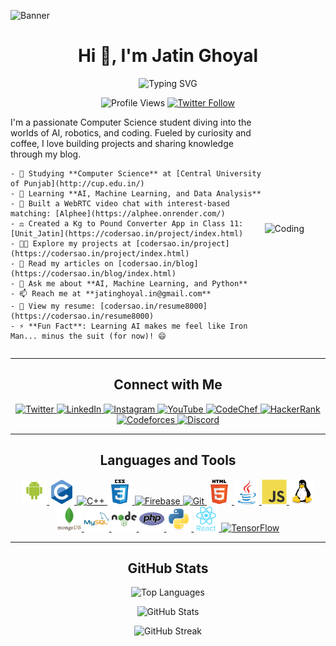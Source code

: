 ![Banner](https://github.com/Codersao/Codersao/blob/main/Purple%20and%20White%20Geometric%20Music%20Youtube%20Banner.gif)

<h1 align="center">Hi 👋, I'm Jatin Ghoyal</h1>
<p align="center">
  <img src="https://readme-typing-svg.demolab.com?font=Fira+Code&pause=1000&color=7A3FF7&center=true&vCenter=true&width=600&lines=Exploring+code%2C+AI+%26+robotics+with+curiosity+and+coffee+☕🤖" alt="Typing SVG" />
</p>

<div align="center">
  <img src="https://komarev.com/ghpvc/?username=codersao&label=Profile%20Views&color=0e75b6&style=flat" alt="Profile Views" />
  <a href="https://twitter.com/codersaooffical" target="_blank">
    <img src="https://img.shields.io/twitter/follow/codersaooffical?logo=twitter&style=for-the-badge" alt="Twitter Follow" />
  </a>
</div>

<div style="display: flex; align-items: center; justify-content: space-between;">
  <div>
    <p>I'm a passionate Computer Science student diving into the worlds of AI, robotics, and coding. Fueled by curiosity and coffee, I love building projects and sharing knowledge through my blog.</p>
    
    - 🔭 Studying **Computer Science** at [Central University of Punjab](http://cup.edu.in/)  
    - 🌱 Learning **AI, Machine Learning, and Data Analysis**  
    - 🤳 Built a WebRTC video chat with interest-based matching: [Alphee](https://alphee.onrender.com/)  
    - ⚖️ Created a Kg to Pound Converter App in Class 11: [Unit_Jatin](https://codersao.in/project/index.html)  
    - 👨‍💻 Explore my projects at [codersao.in/project](https://codersao.in/project/index.html)  
    - 📝 Read my articles on [codersao.in/blog](https://codersao.in/blog/index.html)  
    - 💬 Ask me about **AI, Machine Learning, and Python**  
    - 📫 Reach me at **jatinghoyal.in@gmail.com**  
    - 📄 View my resume: [codersao.in/resume8000](https://codersao.in/resume8000)  
    - ⚡ **Fun Fact**: Learning AI makes me feel like Iron Man... minus the suit (for now)! 😄
  </div>
  <img align="right" alt="Coding" width="300" src="https://i.gifer.com/3AyY.gif" />
</div>

---

<h2 align="center">Connect with Me</h2>
<p align="center">
  <a href="https://twitter.com/codersaooffical" target="_blank">
    <img src="https://raw.githubusercontent.com/rahuldkjain/github-profile-readme-generator/master/src/images/icons/Social/twitter.svg" alt="Twitter" height="30" width="40" />
  </a>
  <a href="https://linkedin.com/in/jatinghoyal" target="_blank">
    <img src="https://raw.githubusercontent.com/rahuldkjain/github-profile-readme-generator/master/src/images/icons/Social/linked-in-alt.svg" alt="LinkedIn" height="30" width="40" />
  </a>
  <a href="https://instagram.com/coder_sao" target="_blank">
    <img src="https://raw.githubusercontent.com/rahuldkjain/github-profile-readme-generator/master/src/images/icons/Social/instagram.svg" alt="Instagram" height="30" width="40" />
  </a>
  <a href="https://youtube.com/@codersao?si=An3ilNXkL_9QOv6R" target="_blank">
    <img src="https://raw.githubusercontent.com/rahuldkjain/github-profile-readme-generator/master/src/images/icons/Social/youtube.svg" alt="YouTube" height="30" width="40" />
  </a>
  <a href="https://www.codechef.com/users/codersao" target="_blank">
    <img src="https://cdn.jsdelivr.net/npm/simple-icons@3.1.0/icons/codechef.svg" alt="CodeChef" height="30" width="40" />
  </a>
  <a href="https://www.hackerrank.com/codersao" target="_blank">
    <img src="https://raw.githubusercontent.com/rahuldkjain/github-profile-readme-generator/master/src/images/icons/Social/hackerrank.svg" alt="HackerRank" height="30" width="40" />
  </a>
  <a href="https://codeforces.com/profile/codersao" target="_blank">
    <img src="https://raw.githubusercontent.com/rahuldkjain/github-profile-readme-generator/master/src/images/icons/Social/codeforces.svg" alt="Codeforces" height="30" width="40" />
  </a>
  <a href="https://discord.gg/Coder_sao" target="_blank">
    <img src="https://raw.githubusercontent.com/rahuldkjain/github-profile-readme-generator/master/src/images/icons/Social/discord.svg" alt="Discord" height="30" width="40" />
  </a>
</p>

---

<h2 align="center">Languages and Tools</h2>
<p align="center">
  <a href="https://developer.android.com" target="_blank">
    <img src="https://raw.githubusercontent.com/devicons/devicon/master/icons/android/android-original-wordmark.svg" alt="Android" width="40" height="40"/>
  </a>
  <a href="https://www.cprogramming.com/" target="_blank">
    <img src="https://raw.githubusercontent.com/devicons/devicon/master/icons/c/c-original.svg" alt="C" width="40" height="40"/>
  </a>
  <a href="https://www.w3schools.com/cpp/" target="_blank">
    <img src="https://row.githubusercontent.com/devicons/devicon/master/icons/cplusplus/cplusplus-original.svg" alt="C++" width="40" height="40"/>
  </a>
  <a href="https://www.w3schools.com/css/" target="_blank">
    <img src="https://raw.githubusercontent.com/devicons/devicon/master/icons/css3/css3-original-wordmark.svg" alt="CSS3" width="40" height="40"/>
  </a>
  <a href="https://firebase.google.com/" target="_blank">
    <img src="https://www.vectorlogo.zone/logos/firebase/firebase-icon.svg" alt="Firebase" width="40" height="40"/>
  </a>
  <a href="https://git-scm.com/" target="_blank">
    <img src="https://www.vectorlogo.zone/logos/git-scm/git-scm-icon.svg" alt="Git" width="40" height="40"/>
  </a>
  <a href="https://www.w3.org/html/" target="_blank">
    <img src="https://raw.githubusercontent.com/devicons/devicon/master/icons/html5/html5-original-wordmark.svg" alt="HTML5" width="40" height="40"/>
  </a>
  <a href="https://www.java.com" target="_blank">
    <img src="https://raw.githubusercontent.com/devicons/devicon/master/icons/java/java-original.svg" alt="Java" width="40" height="40"/>
  </a>
  <a href="https://developer.mozilla.org/en-US/docs/Web/JavaScript" target="_blank">
    <img src="https://raw.githubusercontent.com/devicons/devicon/master/icons/javascript/javascript-original.svg" alt="JavaScript" width="40" height="40"/>
  </a>
  <a href="https://www.linux.org/" target="_blank">
    <img src="https://raw.githubusercontent.com/devicons/devicon/master/icons/linux/linux-original.svg" alt="Linux" width="40" height="40"/>
  </a>
  <a href="https://www.mongodb.com/" target="_blank">
    <img src="https://raw.githubusercontent.com/devicons/devicon/master/icons/mongodb/mongodb-original-wordmark.svg" alt="MongoDB" width="40" height="40"/>
  </a>
  <a href="https://www.mysql.com/" target="_blank">
    <img src="https://raw.githubusercontent.com/devicons/devicon/master/icons/mysql/mysql-original-wordmark.svg" alt="MySQL" width="40" height="40"/>
  </a>
  <a href="https://nodejs.org" target="_blank">
    <img src="https://raw.githubusercontent.com/devicons/devicon/master/icons/nodejs/nodejs-original-wordmark.svg" alt="Node.js" width="40" height="40"/>
  </a>
  <a href="https://www.php.net" target="_blank">
    <img src="https://raw.githubusercontent.com/devicons/devicon/master/icons/php/php-original.svg" alt="PHP" width="40" height="40"/>
  </a>
  <a href="https://www.python.org" target="_blank">
    <img src="https://raw.githubusercontent.com/devicons/devicon/master/icons/python/python-original.svg" alt="Python" width="40" height="40"/>
  </a>
  <a href="https://reactjs.org/" target="_blank">
    <img src="https://raw.githubusercontent.com/devicons/devicon/master/icons/react/react-original-wordmark.svg" alt="React" width="40" height="40"/>
  </a>
  <a href="https://www.tensorflow.org" target="_blank">
    <img src="https://www.vectorlogo.zone/logos/tensorflow/tensorflow-icon.svg" alt="TensorFlow" width="40" height="40"/>
  </a>
</p>

---

<h2 align="center">GitHub Stats</h2>
<p align="center">
  <img src="https://github-readme-stats.vercel.app/api/top-langs?username=codersao&show_icons=true&locale=en&layout=compact" alt="Top Languages" />
</p>
<p align="center">
  <img src="https://github-readme-stats.vercel.app/api?username=codersao&show_icons=true&locale=en" alt="GitHub Stats" />
</p>
<p align="center">
  <img src="https://github-readme-streak-stats.herokuapp.com/?user=codersao" alt="GitHub Streak" />
</p>

